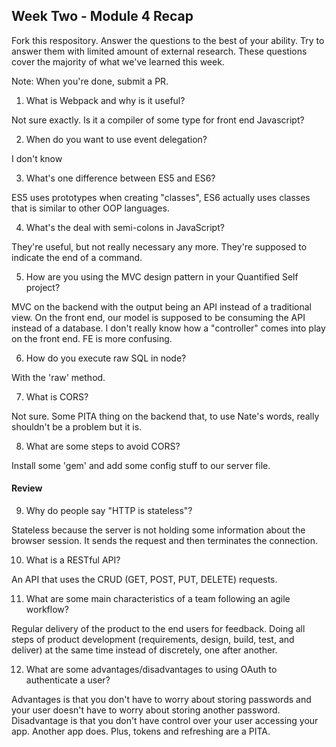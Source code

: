 ## Week Two - Module 4 Recap

Fork this respository. Answer the questions to the best of your ability. Try to answer them with limited amount of external research. These questions cover the majority of what we've learned this week. 

Note: When you're done, submit a PR. 

1. What is Webpack and why is it useful?

Not sure exactly. Is it a compiler of some type for front end Javascript?

2. When do you want to use event delegation?

I don't know

3. What's one difference between ES5 and ES6?

ES5 uses prototypes when creating "classes", ES6 actually uses classes that is similar to other OOP languages.

4. What's the deal with semi-colons in JavaScript?

They're useful, but not really necessary any more. They're supposed to indicate the end of a command.

5. How are you using the MVC design pattern in your Quantified Self project?

MVC on the backend with the output being an API instead of a traditional view. On the front end, our model is supposed to be consuming the API instead of a database. I don't really know how a "controller" comes into play on the front end. FE is more confusing.

6. How do you execute raw SQL in node?

With the 'raw' method.

7. What is CORS?

Not sure. Some PITA thing on the backend that, to use Nate's words, really shouldn't be a problem but it is.

8. What are some steps to avoid CORS?

Install some 'gem' and add some config stuff to our server file.

#### Review  

9. Why do people say "HTTP is stateless"?

Stateless because the server is not holding some information about the browser session. It sends the request and then terminates the connection.

10. What is a RESTful API?

An API that uses the CRUD (GET, POST, PUT, DELETE) requests.

11. What are some main characteristics of a team following an agile workflow?

Regular delivery of the product to the end users for feedback. Doing all steps of product development (requirements, design, build, test, and deliver) at the same time instead of discretely, one after another.

12. What are some advantages/disadvantages to using OAuth to authenticate a user?

Advantages is that you don't have to worry about storing passwords and your user doesn't have to worry about storing another password. Disadvantage is that you don't have control over your user accessing your app. Another app does. Plus, tokens and refreshing are a PITA.
